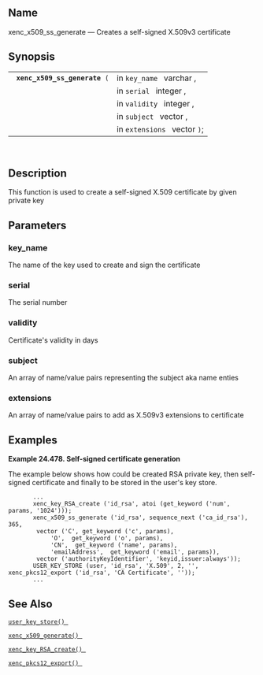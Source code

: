 <div>

<div>

</div>

<div>

## Name

xenc_x509_ss_generate — Creates a self-signed X.509v3 certificate

</div>

<div>

## Synopsis

<div>

|                                    |                              |
|------------------------------------|------------------------------|
| ` `**`xenc_x509_ss_generate`**` (` | in `key_name ` varchar ,     |
|                                    | in `serial ` integer ,       |
|                                    | in `validity ` integer ,     |
|                                    | in `subject ` vector ,       |
|                                    | in `extensions ` vector `)`; |

<div>

 

</div>

</div>

</div>

<div>

## Description

This function is used to create a self-signed X.509 certificate by given
private key

</div>

<div>

## Parameters

<div>

### key_name

The name of the key used to create and sign the certificate

</div>

<div>

### serial

The serial number

</div>

<div>

### validity

Certificate's validity in days

</div>

<div>

### subject

An array of name/value pairs representing the subject aka name enties

</div>

<div>

### extensions

An array of name/value pairs to add as X.509v3 extensions to certificate

</div>

</div>

<div>

## Examples

<div>

**Example 24.478. Self-signed certificate generation**

<div>

The example below shows how could be created RSA private key, then
self-signed certificate and finally to be stored in the user's key
store.

``` screen
       ...
       xenc_key_RSA_create ('id_rsa', atoi (get_keyword ('num', params, '1024')));
       xenc_x509_ss_generate ('id_rsa', sequence_next ('ca_id_rsa'), 365,
        vector ('C', get_keyword ('c', params),
            'O',  get_keyword ('o', params),
            'CN',  get_keyword ('name', params),
            'emailAddress',  get_keyword ('email', params)),
        vector ('authorityKeyIdentifier', 'keyid,issuer:always'));
       USER_KEY_STORE (user, 'id_rsa', 'X.509', 2, '', xenc_pkcs12_export ('id_rsa', 'CA Certificate', ''));
       ...
```

</div>

</div>

  

</div>

<div>

## See Also

<a href="fn_user_key_store.html" class="link"
title="USER_KEY_STORE"><code
class="function">user_key_store() </code></a>

<a href="fn_xenc_x509_generate.html" class="link"
title="xenc_x509_generate"><code
class="function">xenc_x509_generate() </code></a>

<a href="fn_xenc_key_rsa_create.html" class="link"
title="xenc_key_RSA_create"><code
class="function">xenc_key_RSA_create() </code></a>

<a href="fn_xenc_pkcs12_export.html" class="link"
title="xenc_pkcs12_export"><code
class="function">xenc_pkcs12_export() </code></a>

</div>

</div>
